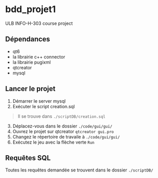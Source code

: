 # bdd_projet1
ULB INFO-H-303 course project

## Dépendances

- qt6
- la librairie c++ connector
- la librairie pugixml
- qtcreator 
- mysql

## Lancer le projet

1. Démarrer le server mysql
2. Exécuter le script creation.sql
> Il se trouve dans `./scriptDB/creation.sql`
3. Déplacez-vous dans le dossier `./code/gui/gui/`
4. Ouvrez le projet sur qtcreator `qtcreator gui.pro`
5. Changez le répertoire de travaile à `./code/gui/gui/`
6. Exécutez le jeu avec la flèche verte `Run`


## Requêtes SQL 
Toutes les requêtes demandée se trouvent dans le dossier `./scriptDB/`
